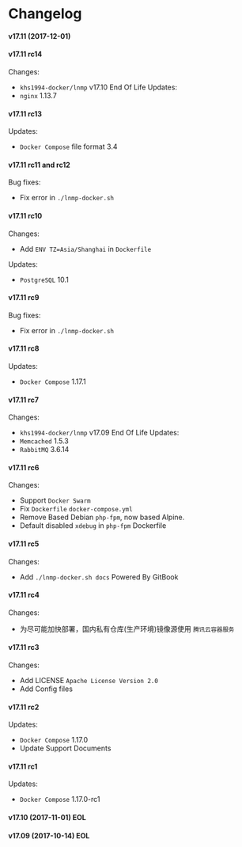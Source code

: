Changelog
==============

#### v17.11 (2017-12-01)

#### v17.11 rc14

Changes:
* `khs1994-docker/lnmp` v17.10 End Of Life
Updates:
* `nginx` 1.13.7

#### v17.11 rc13

Updates:
* `Docker Compose` file format 3.4

#### v17.11 rc11 and rc12

Bug fixes:
* Fix error in `./lnmp-docker.sh`

#### v17.11 rc10

Changes:
* Add `ENV TZ=Asia/Shanghai` in `Dockerfile`

Updates:
* `PostgreSQL` 10.1

#### v17.11 rc9

Bug fixes:
* Fix error in `./lnmp-docker.sh`

#### v17.11 rc8

Updates:
* `Docker Compose` 1.17.1

#### v17.11 rc7

Changes:
* `khs1994-docker/lnmp` v17.09 End Of Life
Updates:
* `Memcached` 1.5.3
* `RabbitMQ` 3.6.14

#### v17.11 rc6

Changes:
* Support `Docker Swarm`
* Fix `Dockerfile` `docker-compose.yml`
* Remove Based Debian `php-fpm`, now based Alpine.
* Default disabled `xdebug` in `php-fpm` Dockerfile

#### v17.11 rc5

Changes:
* Add `./lnmp-docker.sh docs` Powered By GitBook

#### v17.11 rc4

Changes:
* 为尽可能加快部署，国内私有仓库(生产环境)镜像源使用 `腾讯云容器服务`

#### v17.11 rc3

Changes:
* Add LICENSE `Apache License Version 2.0`
* Add Config files

#### v17.11 rc2

Updates:
* `Docker Compose` 1.17.0
* Update Support Documents

#### v17.11 rc1

Updates:
* `Docker Compose` 1.17.0-rc1

#### v17.10 (2017-11-01) EOL

#### v17.09 (2017-10-14) EOL
